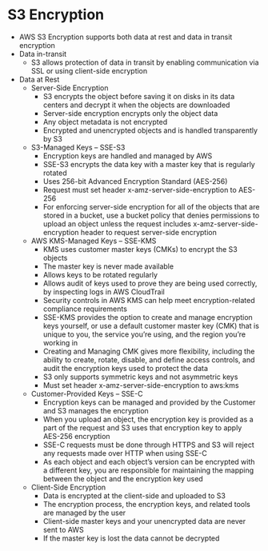 
# S3 Encryption
- AWS S3 Encryption supports both data at rest and data in transit encryption
- Data in-transit
    - S3 allows protection of data in transit by enabling communication via SSL or using client-side encryption
- Data at Rest
    - Server-Side Encryption
        - S3 encrypts the object before saving it on disks in its data centers and decrypt it when the objects are 
          downloaded
        - Server-side encryption encrypts only the object data
        - Any object metadata is not encrypted
        - Encrypted and unencrypted objects and is handled transparently by S3
    - S3-Managed Keys – SSE-S3
        - Encryption keys are handled and managed by AWS
        - SSE-S3 encrypts the data key with a master key that is regularly rotated
        - Uses 256-bit Advanced Encryption Standard (AES-256)
        - Request must set header x-amz-server-side-encryption to AES-256
        - For enforcing server-side encryption for all of the objects that are stored in a bucket, use a bucket policy 
          that denies permissions to upload an object unless the request includes x-amz-server-side-encryption header 
          to request server-side encryption
    - AWS KMS-Managed Keys – SSE-KMS
        - KMS uses customer master keys (CMKs) to encrypt the S3 objects
        - The master key is never made available
        - Allows keys to be rotated regularly
        - Allows audit of keys used to prove they are being used correctly, by inspecting logs in AWS CloudTrail
        - Security controls in AWS KMS can help meet encryption-related compliance requirements
        - SSE-KMS provides the option to create and manage encryption keys yourself, or use a default customer master 
          key (CMK) that is unique to you, the service you’re using, and the region you’re working in
        - Creating and Managing CMK gives more flexibility, including the ability to create, rotate, disable, and define 
          access controls, and audit the encryption keys used to protect the data
        - S3 only supports symmetric keys and not asymmetric keys
        - Must set header x-amz-server-side-encryption to aws:kms
    - Customer-Provided Keys – SSE-C
        - Encryption keys can be managed and provided by the Customer and S3 manages the encryption
        - When you upload an object, the encryption key is provided as a part of the request and S3 uses that encryption 
          key to apply AES-256 encryption
        - SSE-C requests must be done through HTTPS and S3 will reject any requests made over HTTP when using SSE-C
        - As each object and each object’s version can be encrypted with a different key, you are responsible for 
          maintaining the mapping between the object and the encryption key used
    - Client-Side Encryption
        - Data is encrypted at the client-side and uploaded to S3
        - The encryption process, the encryption keys, and related tools are managed by the user
        - Client-side master keys and your unencrypted data are never sent to AWS
        - If the master key is lost the data cannot be decrypted